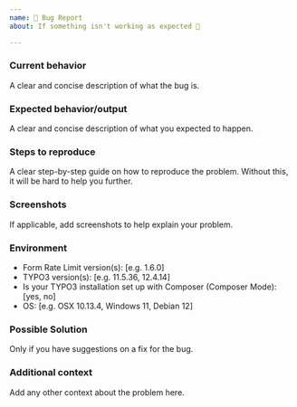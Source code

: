 ```yaml
---
name: 🐛 Bug Report
about: If something isn't working as expected 🤔

---
```


### Current behavior

A clear and concise description of what the bug is.

### Expected behavior/output

A clear and concise description of what you expected to happen.

### Steps to reproduce

A clear step-by-step guide on how to reproduce the problem. Without this, it will be hard to help you further.

### Screenshots

If applicable, add screenshots to help explain your problem.

### Environment

- Form Rate Limit version(s): [e.g. 1.6.0]
- TYPO3 version(s): [e.g. 11.5.36, 12.4.14]
- Is your TYPO3 installation set up with Composer (Composer Mode): [yes, no]
- OS: [e.g. OSX 10.13.4, Windows 11, Debian 12]

### Possible Solution

Only if you have suggestions on a fix for the bug.

### Additional context

Add any other context about the problem here.
